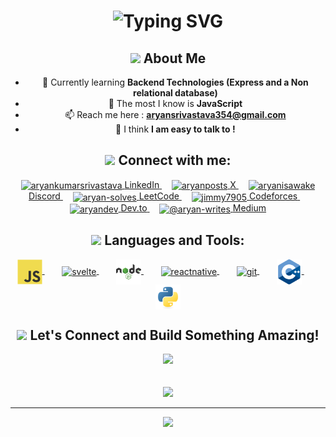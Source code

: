# <div align="center">![Typing SVG](https://readme-typing-svg.herokuapp.com/?lines=Hi+👋,+I'm+Aryan+Srivastava;Welcome+to+my+GitHub+Profile!;A+Passionate+Developer;Always+Learning+New+Things!&font=Fira%20Code&center=true&width=380&height=50&duration=4000&pause=1000)</div>

## <div align="center"><img src="https://media.giphy.com/media/VgCDAzcKvsR6OM0uWg/giphy.gif" width="50"> About Me</div>

<div align="center">

- 🔭 Currently learning **Backend Technologies (Express and a Non relational database)**
- 💪 The most I know is **JavaScript**
- 📫 Reach me here : **aryansrivastava354@gmail.com**
- 💬 I think **I am easy to talk to !**

</div>

## <div align="center"><img src="https://media.giphy.com/media/LnQjpWaON8nhr21vNW/giphy.gif" width="60"> Connect with me:</div>

<div align="center">
  <a href="https://linkedin.com/in/aryankumarsrivastava" target="blank">
    <img align="center" src="https://raw.githubusercontent.com/rahuldkjain/github-profile-readme-generator/master/src/images/icons/Social/linked-in-alt.svg" alt="aryankumarsrivastava" height="30" width="40" />
    <span>LinkedIn</span>
  </a>
  &nbsp;&nbsp;&nbsp;
  <a href="https://twitter.com/aryanposts" target="blank">
    <img align="center" src="https://upload.wikimedia.org/wikipedia/commons/c/ce/X_logo_2023.svg" alt="aryanposts" height="30" width="40" />
    <span> X </span>
  </a>
  &nbsp;&nbsp;&nbsp;
  <a href="https://discord.gg/aryanisawake" target="blank">
    <img align="center" src="https://raw.githubusercontent.com/rahuldkjain/github-profile-readme-generator/master/src/images/icons/Social/discord.svg" alt="aryanisawake" height="30" width="40" />
    <span>Discord</span>
  </a>
  &nbsp;&nbsp;&nbsp;
  <a href="https://www.leetcode.com/aryan-solves" target="blank">
    <img align="center" src="https://raw.githubusercontent.com/rahuldkjain/github-profile-readme-generator/master/src/images/icons/Social/leet-code.svg" alt="aryan-solves" height="30" width="40" />
    <span>LeetCode</span>
  </a>
  &nbsp;&nbsp;&nbsp;
  <a href="https://codeforces.com/profile/jimmy7905" target="blank">
    <img align="center" src="https://raw.githubusercontent.com/rahuldkjain/github-profile-readme-generator/master/src/images/icons/Social/codeforces.svg" alt="jimmy7905" height="30" width="40" />
    <span>Codeforces</span>
  </a>
  &nbsp;&nbsp;&nbsp;
  <a href="https://dev.to/aryandev" target="blank">
    <img align="center" src="https://raw.githubusercontent.com/rahuldkjain/github-profile-readme-generator/master/src/images/icons/Social/devto.svg" alt="aryandev" height="30" width="40" />
    <span>Dev.to</span>
  </a>
  &nbsp;&nbsp;&nbsp;
  <a href="https://medium.com/@aryan-writes" target="blank">
    <img align="center" src="https://raw.githubusercontent.com/rahuldkjain/github-profile-readme-generator/master/src/images/icons/Social/medium.svg" alt="@aryan-writes" height="30" width="40" />
    <span>Medium</span>
  </a>
</div>

## <div align="center"><img src="https://media.giphy.com/media/iY8CRBdQXODJSCERIr/giphy.gif" width="35"> Languages and Tools:</div>

<div align="center">
  <a href="https://developer.mozilla.org/en-US/docs/Web/JavaScript" target="_blank" rel="noreferrer">
    <img align="center" src="https://raw.githubusercontent.com/devicons/devicon/master/icons/javascript/javascript-original.svg" alt="javascript" width="40" height="40"/>
    <span>    </span>
  </a>
  &nbsp;&nbsp;&nbsp;&nbsp;&nbsp;&nbsp;
  <a href="https://svelte.dev" target="_blank" rel="noreferrer">
    <img align="center" src="https://upload.wikimedia.org/wikipedia/commons/1/1b/Svelte_Logo.svg" alt="svelte" width="40" height="40"/>
    <span>   </span>
  </a>
  &nbsp;&nbsp;&nbsp;&nbsp;&nbsp;&nbsp;
  <a href="https://nodejs.org" target="_blank" rel="noreferrer">
    <img align="center" src="https://raw.githubusercontent.com/devicons/devicon/master/icons/nodejs/nodejs-original-wordmark.svg" alt="nodejs" width="40" height="40"/>
    <span>   </span>
  </a>
  &nbsp;&nbsp;&nbsp;&nbsp;&nbsp;&nbsp;
  <a href="https://reactnative.dev/" target="_blank" rel="noreferrer">
    <img align="center" src="https://reactnative.dev/img/header_logo.svg" alt="reactnative" width="40" height="40"/>
    <span>   </span>
  </a>
  &nbsp;&nbsp;&nbsp;&nbsp;&nbsp;&nbsp;
  <a href="https://git-scm.com/" target="_blank" rel="noreferrer">
    <img align="center" src="https://www.vectorlogo.zone/logos/git-scm/git-scm-icon.svg" alt="git" width="40" height="40"/>
    <span>   </span>
  </a>
  &nbsp;&nbsp;&nbsp;&nbsp;&nbsp;&nbsp;
  <a href="https://www.w3schools.com/cpp/" target="_blank" rel="noreferrer">
    <img align="center" src="https://raw.githubusercontent.com/devicons/devicon/master/icons/cplusplus/cplusplus-original.svg" alt="cplusplus" width="40" height="40"/>
    <span>   </span>
  </a>
  &nbsp;&nbsp;&nbsp;&nbsp;&nbsp;&nbsp;
  <a href="https://www.python.org" target="_blank" rel="noreferrer">
    <img align="center" src="https://raw.githubusercontent.com/devicons/devicon/master/icons/python/python-original.svg" alt="python" width="40" height="40"/>
    <span>   </span>
  </a>
</div>

## <div align="center"><img src="https://media.giphy.com/media/LnQjpWaON8nhr21vNW/giphy.gif" width="40"> Let's Connect and Build Something Amazing!</div>

<div align="center">
  <img src="https://capsule-render.vercel.app/api?type=rect&color=gradient&height=4&section=header&text=&fontSize=0" />
</div>

<br/>

<br/>

<div align="center">
  <img src="https://capsule-render.vercel.app/api?type=waving&color=gradient&height=100&section=footer" />
</div>

---

<div align="center">
  <img src="https://readme-typing-svg.herokuapp.com/?lines=Thanks+for+visiting!;Let's+connect+and+code+together!;Happy+Coding!&font=Fira%20Code&center=true&width=380&height=50&duration=4000&pause=1000">
</div>
